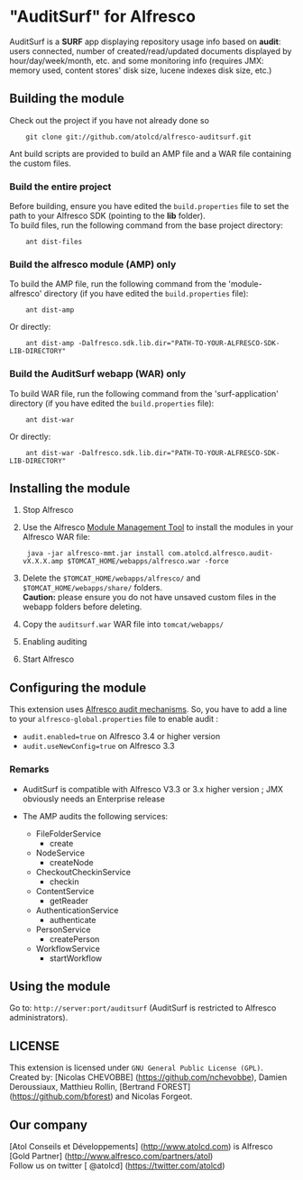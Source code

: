 "AuditSurf" for Alfresco
================================

AuditSurf is a **SURF** app displaying repository usage info based on **audit**: users connected, number of created/read/updated documents displayed by hour/day/week/month, etc. and some monitoring info (requires JMX: memory used, content stores' disk size, lucene indexes disk size, etc.)  


Building the module
-------------------
Check out the project if you have not already done so 

        git clone git://github.com/atolcd/alfresco-auditsurf.git

Ant build scripts are provided to build an AMP file and a WAR file containing the custom files.  

### Build the entire project
Before building, ensure you have edited the `build.properties` file to set the path to your Alfresco SDK (pointing to the **lib** folder).  
To build files, run the following command from the base project directory:

        ant dist-files

### Build the alfresco module (AMP) only
To build the AMP file, run the following command from the 'module-alfresco' directory (if you have edited the `build.properties` file):  
  
        ant dist-amp

Or directly: 

        ant dist-amp -Dalfresco.sdk.lib.dir="PATH-TO-YOUR-ALFRESCO-SDK-LIB-DIRECTORY"

### Build the AuditSurf webapp (WAR) only
To build WAR file, run the following command from the 'surf-application' directory (if you have edited the `build.properties` file):  

        ant dist-war

Or directly: 

        ant dist-war -Dalfresco.sdk.lib.dir="PATH-TO-YOUR-ALFRESCO-SDK-LIB-DIRECTORY"

Installing the module
---------------------

1. Stop Alfresco  
  
2. Use the Alfresco [Module Management Tool](http://wiki.alfresco.com/wiki/Module_Management_Tool) to install the modules in your Alfresco WAR file:

        java -jar alfresco-mmt.jar install com.atolcd.alfresco.audit-vX.X.X.amp $TOMCAT_HOME/webapps/alfresco.war -force

3. Delete the `$TOMCAT_HOME/webapps/alfresco/` and `$TOMCAT_HOME/webapps/share/` folders.  
**Caution:** please ensure you do not have unsaved custom files in the webapp folders before deleting.
4. Copy the `auditsurf.war` WAR file into `tomcat/webapps/`
5. Enabling auditing
6. Start Alfresco


Configuring the module
---------------------
This extension uses [Alfresco audit mechanisms](http://docs.alfresco.com/3.4/topic/com.alfresco.Enterprise_3_4_0.doc/concepts/audit-intro.html). 
So, you have to add a line to your `alfresco-global.properties` file to enable audit :
 - `audit.enabled=true`       on Alfresco 3.4 or higher version
 - `audit.useNewConfig=true`  on Alfresco 3.3

### Remarks
- AuditSurf is compatible with Alfresco V3.3 or 3.x higher version ; JMX obviously needs an Enterprise release

- The AMP audits the following services:
   - FileFolderService
      * create
   - NodeService
      * createNode
   - CheckoutCheckinService
      * checkin
   - ContentService
      * getReader
   - AuthenticationService
      * authenticate
   - PersonService
      * createPerson
   - WorkflowService
      * startWorkflow


Using the module
---------------------
Go to: `http://server:port/auditsurf` (AuditSurf is restricted to Alfresco administrators).  


LICENSE
---------------------
This extension is licensed under `GNU General Public License (GPL)`.  
Created by: [Nicolas CHEVOBBE] (https://github.com/nchevobbe), Damien Deroussiaux, Matthieu Rollin, [Bertrand FOREST] (https://github.com/bforest) and Nicolas Forgeot.  


Our company
---------------------
[Atol Conseils et Développements] (http://www.atolcd.com) is Alfresco [Gold Partner] (http://www.alfresco.com/partners/atol)  
Follow us on twitter [ @atolcd] (https://twitter.com/atolcd)  